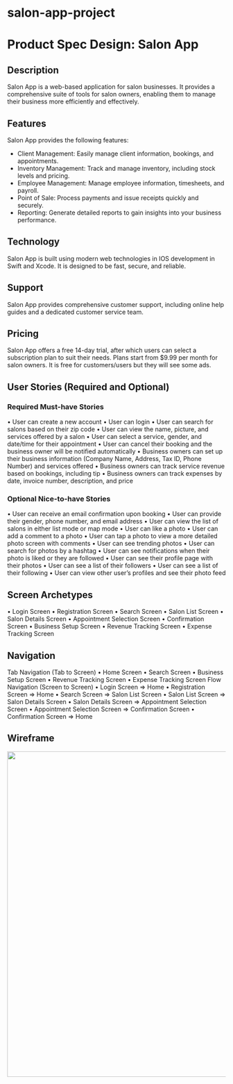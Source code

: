 # salon-app-project
Product Spec Design: Salon App
===
## Description
Salon App is a web-based application for salon businesses. It provides a comprehensive suite of tools for salon owners, enabling them to manage their business more efficiently and effectively.

## Features
Salon App provides the following features:
- Client Management: Easily manage client information, bookings, and appointments.
- Inventory Management: Track and manage inventory, including stock levels and pricing.
- Employee Management: Manage employee information, timesheets, and payroll.
- Point of Sale: Process payments and issue receipts quickly and securely.
- Reporting: Generate detailed reports to gain insights into your business performance.
## Technology
Salon App is built using modern web technologies in IOS development in Swift and Xcode. It is designed to be fast, secure, and reliable.
## Support
Salon App provides comprehensive customer support, including online help guides and a dedicated customer service team.
## Pricing
Salon App offers a free 14-day trial, after which users can select a subscription plan to suit their needs. Plans start from $9.99 per month for salon owners. It is free for customers/users but they will see some ads.
## User Stories (Required and Optional)
### **Required** Must-have Stories
•	User can create a new account
•	User can login
•	User can search for salons based on their zip code 
•	User can view the name, picture, and services offered by a salon
•	User can select a service, gender, and date/time for their appointment
•	User can cancel their booking and the business owner will be notified automatically
•	Business owners can set up their business information (Company Name, Address, Tax ID, Phone Number) and services offered
•	Business owners can track service revenue based on bookings, including tip
•	Business owners can track expenses by date, invoice number, description, and price
### **Optional** Nice-to-have Stories

•	User can receive an email confirmation upon booking
•	User can provide their gender, phone number, and email address
•	User can view the list of salons in either list mode or map mode
•	User can like a photo
•	User can add a comment to a photo
•	User can tap a photo to view a more detailed photo screen with comments
•	User can see trending photos
•	User can search for photos by a hashtag
•	User can see notifications when their photo is liked or they are followed
•	User can see their profile page with their photos
•	User can see a list of their followers
•	User can see a list of their following
•	User can view other user’s profiles and see their photo feed
## Screen Archetypes
•	Login Screen
•	Registration Screen
•	Search Screen
•	Salon List Screen
•	Salon Details Screen
•	Appointment Selection Screen
•	Confirmation Screen
•	Business Setup Screen
•	Revenue Tracking Screen
•	Expense Tracking Screen
## Navigation
Tab Navigation (Tab to Screen)
•	Home Screen
•	Search Screen
•	Business Setup Screen
•	Revenue Tracking Screen
•	Expense Tracking Screen
Flow Navigation (Screen to Screen)
•	Login Screen
=> Home
•	Registration Screen
=> Home
•	Search Screen
=> Salon List Screen
•	Salon List Screen
=> Salon Details Screen
•	Salon Details Screen
=> Appointment Selection Screen
•	Appointment Selection Screen
=> Confirmation Screen
•	Confirmation Screen
=> Home
## Wireframe
<img src="https://puu.sh/JCifc/29474ccd5f.png" width=750>
